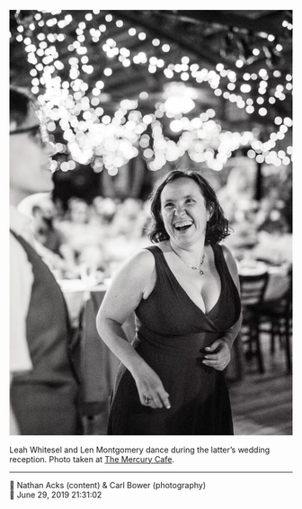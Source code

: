 ![Leah Whitesel and Len Montgomery dance](assets/6e4b730c33098915444a7651c4d689d7.webp)

Leah Whitesel and Len Montgomery dance during the latter’s wedding reception. Photo taken at [The Mercury Cafe](http://mercurycafe.com/).

- - - -

<span aria-hidden="true">👥</span> Nathan Acks (content) & Carl Bower (photography)  
<span aria-hidden="true">📅</span> June 29, 2019 21:31:02
